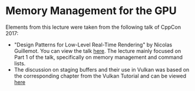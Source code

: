 # Memory Management for the GPU

Elements from this lecture were taken from the following talk of CppCon 2017:

* "Design Patterns for Low-Level Real-Time Rendering" by Nicolas Guillemot. You
  can view the talk [here](https://www.youtube.com/watch?v=mdPeXJ0eiGc). The
  lecture mainly focused on Part 1 of the talk, specifically on memory
  management and command lists.
* The discussion on staging buffers and their use in Vulkan was based on the
  corresponding chapter from the Vulkan Tutorial and can be viewed [here](https://vulkan-tutorial.com/Vertex_buffers/Staging_buffer)
